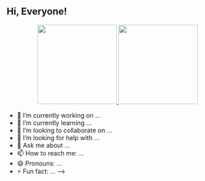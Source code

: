 ## Hi, Everyone!

<p align="center">
<a href="https://github.com/StriverF">
  <img height="180em" src="https://github-readme-stats-eight-theta.vercel.app/api?username=StriverF&show_icons=true&theme=react&include_all_commits=true&count_private=false"/>
  <img height="180em" src="https://github-readme-stats-eight-theta.vercel.app/api/top-langs/?username=StriverF&layout=compact&langs_count=8&theme=react"/>
</a>
</p>

- 🔭 I’m currently working on ...
- 🌱 I’m currently learning ...
- 👯 I’m looking to collaborate on ...
- 🤔 I’m looking for help with ...
- 💬 Ask me about ...
- 📫 How to reach me: ...
- 😄 Pronouns: ...
- ⚡ Fun fact: ...
-->
